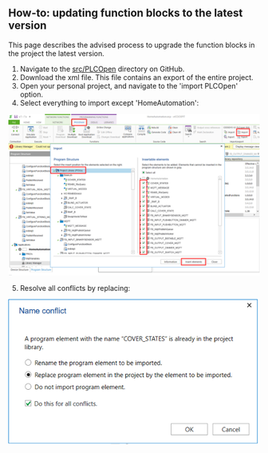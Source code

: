 ## How-to: updating function blocks to the latest version
This page describes the advised process to upgrade the function blocks in the project the latest version.

1. Navigate to the [src/PLCOpen](https://github.com/MichielVanwelsenaere/HomeAutomation.CoDeSys3/blob/master/src/Exports/PLCopen.xml) directory on GitHub.
2. Download the xml file. This file contains an export of the entire project. 
3. Open your personal project, and navigate to the 'import PLCOpen' option.
4. Select everything to import except 'HomeAutomation':

<img src="../_img/FAQ_Upgrading_FunctionBlocks.png" alt="Upgrading function blocks" width="700"/>

5. Resolve all conflicts by replacing:

<img src="../_img/FAQ_Upgrading_FunctionBlocks_Resolve.png" alt="Upgrading function blocks conflicts" width="500"/>





